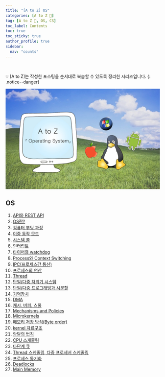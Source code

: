 ```yaml
---
title: "[A to Z] OS"
categories: [A to Z 📌]
tag: [A to Z 📌, OS, CS]
toc_label: Contents
toc: true
toc_sticky: true
author_profile: true
sidebar:
  nav: "counts"
---
```


<br>

💡 [A to Z]는 작성한 포스팅을 순서대로 복습할 수 있도록 정리한 시리즈입니다.
{: .notice--danger}

![OS](../../assets/images/2024/OS.png)

## OS

1. [API와 REST API](https://mynamesieun.github.io/os/API%EC%99%80-REST-API/)
2. [OS란?](https://mynamesieun.github.io/os/OS%EB%9E%80/)
3. [컴퓨터 부팅 과정](https://mynamesieun.github.io/os/%EC%BB%B4%ED%93%A8%ED%84%B0-%EB%B6%80%ED%8C%85-%EA%B3%BC%EC%A0%95/)
4. [이중 동작 모드](https://mynamesieun.github.io/os/%EC%9D%B4%EC%A4%91-%EB%8F%99%EC%9E%91-%EB%AA%A8%EB%93%9C/)
5. [시스템 콜](https://mynamesieun.github.io/os/%EC%8B%9C%EC%8A%A4%ED%85%9C-%EC%BD%9C/)
6. [인터럽트](https://mynamesieun.github.io/os/%EC%9D%B8%ED%84%B0%EB%9F%BD%ED%8A%B8/)
7. [타이머와 watchdog](https://mynamesieun.github.io/os/%ED%83%80%EC%9D%B4%EB%A8%B8%EC%99%80-watchdog/)
8. [Process와 Context Switching](https://mynamesieun.github.io/os/Process%EC%99%80-Context-Switching/)
9. [IPC(프로세스간 통신)](<https://mynamesieun.github.io/os/IPC(%ED%94%84%EB%A1%9C%EC%84%B8%EC%8A%A4%EA%B0%84-%ED%86%B5%EC%8B%A0)/>)
10. [프로세스의 연산](https://mynamesieun.github.io/os/%ED%94%84%EB%A1%9C%EC%84%B8%EC%8A%A4%EC%9D%98-%EC%97%B0%EC%82%B0/)
11. [Thread](https://mynamesieun.github.io/os/Thread/)
12. [단일/다중 처리기 시스템](https://mynamesieun.github.io/os/%EB%8B%A8%EC%9D%BC,-%EB%8B%A4%EC%A4%91-%EC%B2%98%EB%A6%AC%EA%B8%B0-%EC%8B%9C%EC%8A%A4%ED%85%9C/)
13. [단일/다중 프로그래밍과 시분할](https://mynamesieun.github.io/os/%EB%8B%A8%EC%9D%BC,-%EB%8B%A4%EC%A4%91-%ED%94%84%EB%A1%9C%EA%B7%B8%EB%9E%98%EB%B0%8D%EA%B3%BC-%EC%8B%9C%EB%B6%84%ED%95%A0/)
14. [기억장치](https://mynamesieun.github.io/os/%EA%B8%B0%EC%96%B5%EC%9E%A5%EC%B9%98/)
15. [DMA](https://mynamesieun.github.io/os/DMA/)
16. [캐시, 버퍼, 스풀](https://mynamesieun.github.io/os/%EC%BA%90%EC%8B%9C,-%EB%B2%84%ED%8D%BC,-%EC%8A%A4%ED%92%80/)
17. [Mechanisms and Policies](https://mynamesieun.github.io/os/Mechanisms-and-Policies/)
18. [Microkernels](https://mynamesieun.github.io/os/Microkernels/)
19. [메모리 저장 방식(Byte order)](<https://mynamesieun.github.io/os/%EB%A9%94%EB%AA%A8%EB%A6%AC-%EC%A0%80%EC%9E%A5-%EB%B0%A9%EC%8B%9D(Byte-order)/>)
20. [kernel 자료구조](https://mynamesieun.github.io/os/Kernel-%EC%9E%90%EB%A3%8C%EA%B5%AC%EC%A1%B0/)
21. [암달의 법칙](https://mynamesieun.github.io/os/%EC%95%94%EB%8B%AC%EC%9D%98-%EB%B2%95%EC%B9%99/)
22. [CPU 스케줄링](https://mynamesieun.github.io/os/CPU-%EC%8A%A4%EC%BC%80%EC%A4%84%EB%A7%81/)
23. [다단계 큐](https://mynamesieun.github.io/os/%EB%8B%A4%EB%8B%A8%EA%B3%84-%ED%81%90/)
24. [Thread 스케줄링, 다중 프로세서 스케줄링](https://mynamesieun.github.io/os/Thread-%EC%8A%A4%EC%BC%80%EC%A4%84%EB%A7%81,-%EB%8B%A4%EC%A4%91-%ED%94%84%EB%A1%9C%EC%84%B8%EC%84%9C-%EC%8A%A4%EC%BC%80%EC%A4%84%EB%A7%81/)
25. [프로세스 동기화](https://mynamesieun.github.io/os/%ED%94%84%EB%A1%9C%EC%84%B8%EC%8A%A4-%EB%8F%99%EA%B8%B0%ED%99%94/)
26. [Deadlocks](https://mynamesieun.github.io/os/Deadlocks/)
27. [Main Memory](https://mynamesieun.github.io/os/Main-Memory/)
